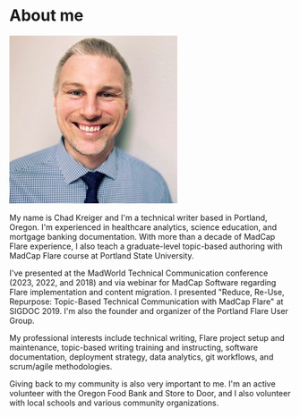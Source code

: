 # About me

![Image of Chad Kreiger](images\ckreiger_pic300.jpg)

My name is Chad Kreiger and I'm a technical writer based in Portland, Oregon. I'm experienced in healthcare analytics, science education, and mortgage banking documentation. With more than a decade of MadCap Flare experience, I also teach a graduate-level topic-based authoring with MadCap Flare course at Portland State University.  

I've presented at the MadWorld Technical Communication conference (2023, 2022, and 2018) and via webinar for MadCap Software regarding Flare implementation and content migration. I presented "Reduce, Re-Use, Repurpose: Topic-Based Technical Communication with MadCap Flare" at SIGDOC 2019. I'm also the founder and organizer of the Portland Flare User Group.  

My professional interests include technical writing, Flare project setup and maintenance, topic-based writing training and instructing, software documentation, deployment strategy, data analytics, git workflows, and scrum/agile methodologies.  

Giving back to my community is also very important to me. I'm an active volunteer with the Oregon Food Bank and Store to Door, and I also volunteer with local schools and various community organizations.  